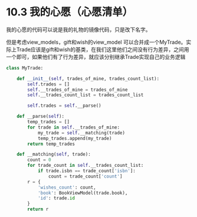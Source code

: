 # 10.3 我的心愿（心愿清单）

我的心愿的代码可以说是我的礼物的镜像代码，只是改下名字。

但是考虑view_models，gift和wish的view_model 可以合并成一个MyTrade。实际上Trade应该是gift和wish的基类，在我们这里他们之间没有行为差异，之间用一个即可，如果他们有了行为差异，就应该分别继承Trade实现自己的业务逻辑

```python
class MyTrade:

    def __init__(self, trades_of_mine, trades_count_list):
        self.trades = []
        self.__trades_of_mine = trades_of_mine
        self.__trades_count_list = trades_count_list

        self.trades = self.__parse()

    def __parse(self):
        temp_trades = []
        for trade in self.__trades_of_mine:
            my_trade = self.__matching(trade)
            temp_trades.append(my_trade)
        return temp_trades

    def __matching(self, trade):
        count = 0
        for trade_count in self.__trades_count_list:
            if trade.isbn == trade_count['isbn']:
                count = trade_count['count']
        r = {
            'wishes_count': count,
            'book': BookViewModel(trade.book),
            'id': trade.id
        }
        return r
```